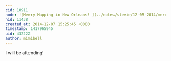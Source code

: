 ```yaml
---
cid: 10911
node: ![Merry Mapping in New Orleans! ](../notes/stevie/12-05-2014/merry-mapping-in-new-orleans)
nid: 11438
created_at: 2014-12-07 15:25:45 +0000
timestamp: 1417965945
uid: 432222
author: mimibell
---
```


I will be attending!